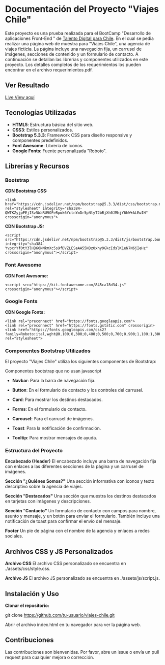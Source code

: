 # Documentación del Proyecto "Viajes Chile" 

Este proyecto es una prueba realizada para el BootCamp "Desarrollo de aplicaciones Front-End " de [Talento Digital para Chile](https://talentodigitalparachile.cl/). En el cual se pedia realizar una página web de muestra para "Viajes Chile", una agencia de viajes ficticia. La página incluye una navegación fija, un carrusel de imágenes, secciones de contenido y un formulario de contacto. A continuación se detallan las librerías y componentes utilizados en este proyecto.
Los detalles completos de los requerimientos los pueden encontrar en el archivo requerimientos.pdf.


## Ver Resultado
[Live View aquí](https://alexisenp.github.io/ViajesChile---BootCamp/)

## Tecnologías Utilizadas

- **HTML5**: Estructura básica del sitio web.
- **CSS3**: Estilos personalizados.
- **Bootstrap 5.3.3**: Framework CSS para diseño responsive y componentes predefinidos.
- **Font Awesome**: Librería de iconos.
- **Google Fonts**: Fuente personalizada "Roboto".

## Librerías y Recursos

### Bootstrap

**CDN Bootstrap CSS:**
```
<link href="https://cdn.jsdelivr.net/npm/bootstrap@5.3.3/dist/css/bootstrap.min.css" rel="stylesheet" integrity="sha384-QWTKZyjpPEjISv5WaRU9OFeRpok6YctnYmDr5pNlyT2bRjXh0JMhjY6hW+ALEwIH" crossorigin="anonymous">
```

**CDN Bootstrap JS:**
```
<script src="https://cdn.jsdelivr.net/npm/bootstrap@5.3.3/dist/js/bootstrap.bundle.min.js" integrity="sha384-YvpcrYf0tY3lHB60NNkmXc5s9fDVZLESaAA55NDzOxhy9GkcIdslK1eN7N6jIeHz" crossorigin="anonymous"></script>
```


### Font Awesome
**CDN Font Awesome:**
```
<script src="https://kit.fontawesome.com/845ca18d34.js" crossorigin="anonymous"></script>
```

### Google Fonts
**CDN Google Fonts:**
```
<link rel="preconnect" href="https://fonts.googleapis.com">
<link rel="preconnect" href="https://fonts.gstatic.com" crossorigin>
<link href="https://fonts.googleapis.com/css2?family=Roboto:ital,wght@0,100;0,300;0,400;0,500;0,700;0,900;1,100;1,300;1,400;1,500;1,700;1,900&display=swap" rel="stylesheet">
```

### Componentes Bootstrap Utilizados

El proyecto "Viajes Chile" utiliza los siguientes componentes de Bootstrap:

Componentes bootstrap que no usan javascript
- **Navbar**: Para la barra de navegación fija.
- **Button**: En el formulario de contacto y los controles del carrusel.
- **Card**: Para mostrar los destinos destacados.
- **Forms**: En el formulario de contacto.

- **Carousel**: Para el carrusel de imágenes.
- **Toast**: Para la notificación de confirmación.
- **Tooltip**: Para mostrar mensajes de ayuda.


### Estructura del Proyecto
**Encabezado (Header)**
El encabezado incluye una barra de navegación fija con enlaces a las diferentes secciones de la página y un carrusel de imágenes.

**Sección "¿Quiénes Somos?"**
Una sección informativa con iconos y texto descriptivo sobre la agencia de viajes.

**Sección "Destacados"**
Una sección que muestra los destinos destacados en tarjetas con imágenes y descripciones.

**Sección "Contacto"**
Un formulario de contacto con campos para nombre, asunto y mensaje, y un botón para enviar el formulario. También incluye una notificación de toast para confirmar el envío del mensaje.

**Footer**
Un pie de página con el nombre de la agencia y enlaces a redes sociales.

## Archivos CSS y JS Personalizados
**Archivo CSS**
El archivo CSS personalizado se encuentra en ./assets/css/style.css.

**Archivo JS**
El archivo JS personalizado se encuentra en ./assets/js/script.js.

## Instalación y Uso
**Clonar el repositorio:**


git clone https://github.com/tu-usuario/viajes-chile.git

Abrir el archivo index.html en tu navegador para ver la página web.

## Contribuciones
Las contribuciones son bienvenidas. Por favor, abre un issue o envía un pull request para cualquier mejora o corrección.

